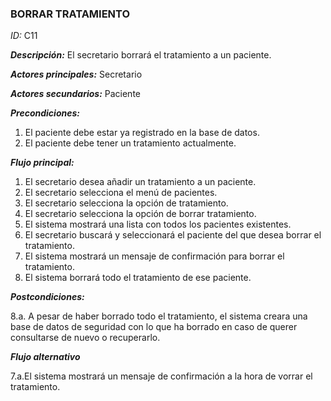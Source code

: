### **BORRAR TRATAMIENTO**
*ID:* C11	

__*Descripción:*__ El secretario borrará el tratamiento a un paciente.

__*Actores principales:*__ Secretario       

__*Actores secundarios:*__ Paciente

__*Precondiciones:*__
1. El paciente debe estar ya registrado en la base de datos.
2. El paciente debe tener un tratamiento actualmente.

__*Flujo principal:*__
1. El secretario desea añadir un tratamiento a un paciente.
2. El secretario selecciona el menú de pacientes.
3. El secretario selecciona la opción de tratamiento.
4. El secretario selecciona la opción de borrar tratamiento.
5. El sistema mostrará una lista con todos los pacientes existentes.
6. El secretario buscará y seleccionará el paciente del que desea borrar el tratamiento.
7. El sistema mostrará un mensaje de confirmación para borrar el tratamiento.
8. El sistema borrará todo el tratamiento de ese paciente.

__*Postcondiciones:*__

8.a. A pesar de haber borrado todo el tratamiento, el sistema creara una base de datos de seguridad con lo que ha borrado en caso de querer consultarse de nuevo o recuperarlo.

__*Flujo alternativo*__

7.a.El sistema mostrará un mensaje de confirmación a la hora de vorrar el tratamiento.
